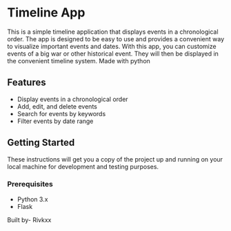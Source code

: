 # Timeline App

This is a simple timeline application that displays events in a chronological order. The app is designed to be easy to use and provides a convenient way to visualize important events and dates. With this app, you can customize events of a big war or other historical event. They will then be displayed in the convenient timeline system.
Made with python 

## Features
- Display events in a chronological order
- Add, edit, and delete events
- Search for events by keywords
- Filter events by date range

## Getting Started

These instructions will get you a copy of the project up and running on your local machine for development and testing purposes.

### Prerequisites
- Python 3.x
- Flask

Built by- Rivkxx


